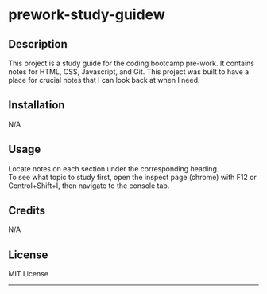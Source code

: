 # prework-study-guidew

## Description

This project is a study guide for the coding bootcamp pre-work. It contains notes for HTML, CSS, Javascript, and Git. This project was built to have a place for crucial notes that I can look back at when I need.

## Installation

N/A

## Usage

Locate notes on each section under the corresponding heading.  
To see what topic to study first, open the inspect page (chrome) with F12 or Control+Shift+I, then navigate to the console tab.

## Credits

N/A

## License

MIT License

---